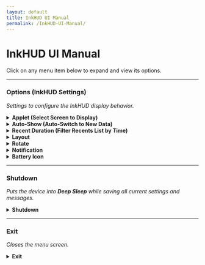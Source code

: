 ```yaml
---
layout: default
title: InkHUD UI Manual
permalink: /InkHUD-UI-Manual/
---
```


# InkHUD UI Manual

Click on any menu item below to expand and view its options.

---

### Options (InkHUD Settings)
_Settings to configure the InkHUD display behavior._

<details>
  <summary><strong>Applet (Select Screen to Display)</strong></summary>
  <ul>
    <li><strong>All Messages</strong> – Displays the last heard message from DMs or channels.</li>
    <li><strong>DMs</strong> – Shows the last received direct message.</li>
    <li><strong>Channel 0</strong> – Displays all recent messages on Channel 0 in a threaded format.</li>
    <li><strong>Channel 1</strong> – Displays all recent messages on Channel 1 in a threaded format.</li>
    <li><strong>Positions</strong> – Shows the Node Map Position screen, with "X" markers for locations.</li>
    <li><strong>Recents List</strong> – Displays a list of last heard nodes within a specified time frame.</li>
    <li><strong>Heard</strong> – Lists all nodes heard within a certain time period.</li>
    <li><strong>Exit</strong> – Closes the menu screen.</li>
  </ul>
</details>

<details>
  <summary><strong>Auto-Show (Auto-Switch to New Data)</strong></summary>
  _Automatically displays the selected screen when new data is received._
  <ul>
    <li>All Messages</li>
    <li>DMs</li>
    <li>Channel 0</li>
    <li>Channel 1</li>
    <li>Positions</li>
    <li>Recents List</li>
    <li>Heard</li>
    <li>Exit – Closes the menu screen.</li>
  </ul>
</details>

<details>
  <summary><strong>Recent Duration (Filter Recents List by Time)</strong></summary>
  _Sets the duration for filtering recently heard nodes when Recents List is selected._
  <ul>
    <li>2 Minutes</li>
    <li>5 Minutes</li>
    <li>10 Minutes</li>
    <li>30 Minutes</li>
    <li>60 Minutes</li>
    <li>120 Minutes</li>
  </ul>
</details>

<details>
  <summary><strong>Layout</strong></summary>
  _Splits the screen into different sections for improved data visualization._
</details>

<details>
  <summary><strong>Rotate</strong></summary>
  _Rotates the screen clockwise for different orientations._
</details>

<details>
  <summary><strong>Notification</strong></summary>
  _Enables a notification banner when a new message is received._
</details>

<details>
  <summary><strong>Battery Icon</strong></summary>
  _Displays the battery level on all screens._
</details>

---

### Shutdown
_Puts the device into **Deep Sleep** while saving all current settings and messages._

<details>
  <summary><strong>Shutdown</strong></summary>
</details>

---

### Exit
_Closes the menu screen._

<details>
  <summary><strong>Exit</strong></summary>
</details>
